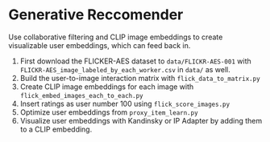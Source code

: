 
# Generative Reccomender

Use collaborative filtering and CLIP image embeddings to create visualizable user embeddings, which can feed back in.


1. First download the FLICKER-AES dataset to `data/FLICKR-AES-001` with `FLICKR-AES_image_labeled_by_each_worker.csv` in `data/` as well.
2. Build the user-to-image interaction matrix with `flick_data_to_matrix.py`
3. Create CLIP image embeddings for each image with `flick_embed_images_each_to_each.py`
4. Insert ratings as user number 100 using `flick_score_images.py`
5. Optimize user embeddings from `proxy_item_learn.py`
6. Visualize user embeddings with Kandinsky or IP Adapter by adding them to a CLIP embedding.



